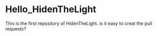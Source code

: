 # Hello_HidenTheLight
This is the first repository of HidenTheLight.
is it easy to creat the pull requests?
